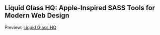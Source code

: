
## Liquid Glass HQ: Apple-Inspired SASS Tools for Modern Web Design
Preview: [Liquid Glass HQ](https://liquidglasshq.com/)
